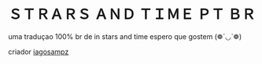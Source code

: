 # ＳＴＲＡＲＳ ＡＮＤ ＴＩＭＥ ＰＴ ＢＲ
uma traduçao 100% br de in stars and time espero que gostem (❁´◡`❁)

criador [iagosampz](https://github.com/iagosampz)

